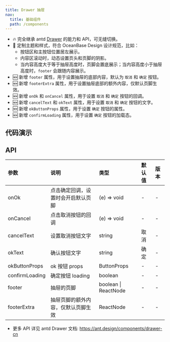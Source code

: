 ```yaml
---
title: Drawer 抽屉
nav:
  title: 基础组件
  path: /components
---
```


- 🔥 完全继承 antd [Drawer](https://ant.design/components/drawer-cn) 的能力和 API，可无缝切换。
- 💄 定制主题和样式，符合 OceanBase Design 设计规范，比如：
  - 按钮区和主按钮位置居左展示。
  - 内容区滚动时，动态设置页头和页脚的阴影。
  - 当内容高度大于等于抽屉高度时，页脚会置底展示；当内容高度小于抽屉高度时，`footer` 会跟随内容展示。
- 🆕 新增 `footer` 属性，用于设置抽屉的底部内容，默认为 `取消` 和 `确定` 按钮。
- 🆕 新增 `footerExtra` 属性，用于设置抽屉底部的额外内容，仅默认页脚生效。
- 🆕 新增 `onOk` 和 `onCancel` 属性，用于设置 `取消` 和 `确定` 按钮的回调。
- 🆕 新增 `cancelText` 和 `okText` 属性，用于设置 `取消` 和 `确定` 按钮的文字。
- 🆕 新增 `okButtonProps` 属性，用于设置 `确定` 按钮的属性。
- 🆕 新增 `confirmLoading` 属性，用于设置 `确定` 按钮的加载态。

## 代码演示

<code src="./demo/basic.tsx" title="基础抽屉" description="默认包含标题、内容。"></code>

<code src="./demo/footer.tsx" title="开启页脚" description="内容较短时，页脚跟随内容展示；可通过 `onOk` 或 `footer` 开启页脚。"></code>

<code src="./demo/footerExtra.tsx" title="设置默认页脚的额外内容" description="通过 `footerExtra` 设置，仅默认页脚生效"></code>

<code src="./demo/custom-footer.tsx" title="自定义页脚"></code>

<code src="./demo/confirmLoading.tsx" title="确定按钮 loading"></code>

<code src="./demo/form-drawer.tsx" title="用于 Form 表单" description="与 Form 表单合用，用于收集数据。"></code>

<code src="./demo/descriptions.tsx" title="用于详情展示" description="与 Descriptions 合用，用于详情展示"></code>

<code src="./demo/over-height.tsx" title="内容超出" description="支持滚动；内容较长时页脚置底展示"></code>

## API

| 参数           | 说明                               | 类型                 | 默认值 | 版本 |
| :------------- | :--------------------------------- | :------------------- | :----- | :--- |
| onOk           | 点击确定回调，设置时会开启默认页脚 | (e) => void          | -      | -    |
| onCancel       | 点击取消按钮的回调                 | (e) => void          | -      | -    |
| cancelText     | 设置取消按钮文字                   | string               | 取消   | -    |
| okText         | 确认按钮文字                       | string               | 确定   | -    |
| okButtonProps  | ok 按钮 props                      | ButtonProps          | -      | -    |
| confirmLoading | 确定按钮 loading                   | boolean              | -      | -    |
| footer         | 抽屉的页脚                         | boolean \| ReactNode | -      | -    |
| footerExtra    | 抽屉页脚的额外内容，仅默认页脚生效 | ReactNode            | -      | -    |

- 更多 API 详见 antd Drawer 文档: https://ant.design/components/drawer-cn
